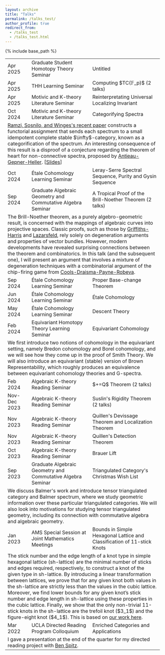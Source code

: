 ```yaml
---
layout: archive
title: "Talks"
permalink: /talks_test/
author_profile: true
redirect_from:
  - /talks_test
  - /talks_test.html
---
```

{% include base_path %}


<table>
    <tbody style="text-align:left">
        <tr>
            <td>Apr 2025</td>
            <td>Graduate Student Homotopy Theory Seminar</td>
            <td>Untitled</td>
        </tr>
        <tr>
            <td>Apr 2025</td>
            <td>THH Learning Seminar</td>
            <td>Computing $TC(𝔽_p)$ (2 talks)</td>
        </tr>
        <tr>
            <td>Apr 2025</td>
            <td>Motivic and K-theory Literature Seminar</td>
            <td>Reinterpretating Universal Localizing Invariant</td>
        </tr>
        <tr>
            <td>Oct 2024</td>
            <td>Motivic and K-theory Literature Seminar</td>
            <td>Categorifying Spectra</td>
        </tr>
        <tr>
            <td colspan=3> <a href="https://arxiv.org/abs/2401.06510">Ramzi, Sosnilo, and Winges's recent paper</a> constructs a functorial assignment that sends each spectrum to a small idempotent complete stable $\infty$-category, known as a categorification of the spectrum. An interesting consequence of this result is a disproof of a conjecture regarding the theorem of heart for non-connective spectra, proposed by <a href="https://arxiv.org/abs/1610.07207">Antieau-Gepner-Heller</a>. [<a href="https://jiantongliu.github.io/files/Categorifying_Spectra.pdf">Slides</a>]</td>
        </tr>
        <tr>
            <td>Oct 2024</td>
            <td>Étale Cohomology Learning Seminar</td>
            <td>Leray-Serre Spectral Sequence, Purity and Gysin Sequence</td>
        </tr>
        <tr>
            <td>Sep 2024</td>
            <td>Graduate Algebraic Geometry and Commutative Algebra Seminar</td>
            <td>A Tropical Proof of the Brill-Noether Theorem (2 talks)</td>
        </tr>
        <tr>
            <td colspan=3>The Brill-Noether theorem, as a purely algebro-geometric result, is concerned with the mappings of algebraic curves into projective spaces. Classic proofs, such as those by <a href="https://publications.ias.edu/node/229">Griffiths-Harris</a> and <a href="https://projecteuclid.org/journals/journal-of-differential-geometry/volume-23/issue-3/Brill-Noether-Petri-without-degenerations/10.4310/jdg/1214440116.full">Lazarsfeld</a>, rely solely on degeneration arguments and properties of vector bundles. However, modern developments have revealed surprising connections between the theorem and combinatorics. In this talk (and the subsequent one), I will present an argument that involves a mixture of degeneration techniques with a combinatorial argument of the chip-firing game from <a href="https://www.sciencedirect.com/science/article/pii/S0001870812000722">Cools-Draisma-Payne-Robeva</a>. </td>
        </tr>
        <tr>
            <td>Sep 2024</td>
            <td>Étale Cohomology Learning Seminar</td>
            <td>Proper Base-change Theorem</td>
        </tr>
        <tr>
            <td>Jun 2024</td>
            <td>Étale Cohomology Learning Seminar</td>
            <td>Étale Cohomology</td>
        </tr>
        <tr>
            <td>May 2024</td>
            <td>Étale Cohomology Learning Seminar</td>
            <td>Descent Theory</td>
        </tr>
        <tr>
            <td>Feb 2024</td>
            <td>Equivariant Homotopy Theory Learning Seminar</td>
            <td>Equivariant Cohomology</td>
        </tr>
        <tr>
            <td colspan=3>We first introduce two notions of cohomology in the equivariant setting, namely Bredon cohomology and Borel cohomology, and we will see how they come up in the proof of Smith Theory. We will also introduce an equivariant (stable) version of Brown Representability, which roughly produces an equivalence between equivariant cohomology theories and G-spectra. </td>
        </tr>
        <tr>
            <td>Feb 2024</td>
            <td>Algebraic K-theory Reading Seminar</td>
            <td>$+=Q$ Theorem (2 talks)</td>
        </tr>
        <tr>
            <td>Nov-Dec 2023</td>
            <td>Algebraic K-theory Reading Seminar</td>
            <td>Suslin's Rigidity Theorem (2 talks)</td>
        </tr>
        <tr>
            <td>Nov 2023</td>
            <td>Algebraic K-theory Reading Seminar</td>
            <td>Quillen's Devissage Theorem and Localization Theorem</td>
        </tr>
        <tr>
            <td>Nov 2023</td>
            <td>Algebraic K-theory Reading Seminar</td>
            <td>Quillen's Detection Theorem</td>
        </tr>
        <tr>
            <td>Oct 2023</td>
            <td>Algebraic K-theory Reading Seminar</td>
            <td>Brauer Lift</td>
        </tr>
        <tr>
            <td>Sep 2023</td>
            <td>Graduate Algebraic Geometry and Commutative Algebra Seminar</td>
            <td>Triangulated Category's Christmas Wish List</td>
        </tr>
        <tr>
            <td colspan=3>We discuss Balmer's work and introduce tensor triangulated category and Balmer spectrum, where we study geometric information over these particular triangulated categories. We will also look into motivations for studying tensor triangulated geometry, including its connection with commutative algebra and algebraic geometry.</td>
        </tr>
        <tr>
            <td>Jan 2023</td>
            <td>AMS Special Session at Joint Mathematics Meetings</td>
            <td>Bounds in Simple Hexagonal Lattice and Classification of 11-stick Knots</td>
        </tr>
        <tr>
            <td colspan=3>The stick number and the edge length of a knot type in simple hexagonal lattice (sh-lattice) are the minimal number of sticks and edges required, respectively, to construct a knot of the given type in sh-lattice. By introducing a linear transformation between lattices, we prove that for any given knot both values in the sh-lattice are strictly less than the values in the cubic lattice. Moreover, we find lower bounds for any given knot’s stick number and edge length in sh-lattice using these properties in the cubic lattice. Finally, we show that the only non-trivial 11-stick knots in the sh-lattice are the trefoil knot ($3_1$) and the figure-eight knot ($4_1$). This is based on <a href="https://arxiv.org/abs/2211.00687">our work here</a>.</td>
        </tr>
        <tr>
            <td>Mar 2022</td>
            <td>UCLA Directed Reading Program Colloquium</td>
            <td>Enriched Categories and Applications</td>
        </tr>
        <tr>
            <td colspan=3>I gave a presentation at the end of the quarter for my directed reading project with <a href="https://benspitz.com/">Ben Spitz</a>.</td>
        </tr>
    </tbody>
</table>

